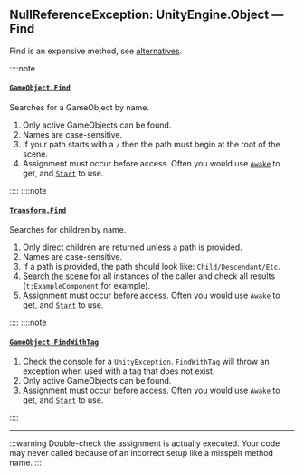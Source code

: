 ## NullReferenceException: UnityEngine.Object — Find
Find is an expensive method, see [alternatives](../../References.md).

::::note
#### [`GameObject.Find`](https://docs.unity3d.com/ScriptReference/GameObject.Find.html)
Searches for a GameObject by name.
1. Only active GameObjects can be found.
1. Names are case-sensitive.
1. If your path starts with a `/` then the path must begin at the root of the scene.
1. Assignment must occur before access. Often you would use [`Awake`](https://docs.unity3d.com/ScriptReference/MonoBehaviour.Awake.html) to get, and [`Start`](https://docs.unity3d.com/ScriptReference/MonoBehaviour.Start.html) to use.

::::
::::note
#### [`Transform.Find`](https://docs.unity3d.com/ScriptReference/Transform.Find.html)
Searches for children by name.
1. Only direct children are returned unless a path is provided.
1. Names are case-sensitive.
1. If a path is provided, the path should look like: `Child/Descendant/Etc`.
1. [Search the scene](../../Scene%20View/Searching.md) for all instances of the caller and check all results (`t:ExampleComponent` for example).
1. Assignment must occur before access. Often you would use [`Awake`](https://docs.unity3d.com/ScriptReference/MonoBehaviour.Awake.html) to get, and [`Start`](https://docs.unity3d.com/ScriptReference/MonoBehaviour.Start.html) to use.

::::
::::note
#### [`GameObject.FindWithTag`](https://docs.unity3d.com/ScriptReference/GameObject.FindWithTag.html)
1. Check the console for a `UnityException`. `FindWithTag` will throw an exception when used with a tag that does not exist.
1. Only active GameObjects can be found.
1. Assignment must occur before access. Often you would use [`Awake`](https://docs.unity3d.com/ScriptReference/MonoBehaviour.Awake.html) to get, and [`Start`](https://docs.unity3d.com/ScriptReference/MonoBehaviour.Start.html) to use.

::::

---

:::warning
Double-check the assignment is actually executed. Your code may never called because of an incorrect setup like a misspelt method name.
:::
